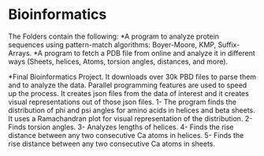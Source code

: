 # Bioinformatics
The Folders contain the following:
 *A program to analyze protein sequences using pattern-match algorithms: Boyer-Moore, KMP, Suffix-Arrays.
 *A program to fetch a PDB file from online and analyze it in different ways (Sheets, helices, Atoms, torsion angles, distances, and more).
 
 *Final Bioinformatics Project. It downloads over 30k PBD files to parse them and to analyze the data. Parallel programming features are used to speed up the process.
  It creates json files from the data of interest and it creates visual representations out of those json files.
 1- The program finds the distribution of phi and psi angles for amino acids in helices and beta sheets. It uses a Ramachandran plot for visual representation of the distribution.
 2- Finds torsion angles.
 3- Analyzes lengths of helices.
 4- Finds the rise distance between any two consecutive Ca atoms in helices.
 5- Finds the rise distance between any two consecutive Ca atoms in sheets.
   
